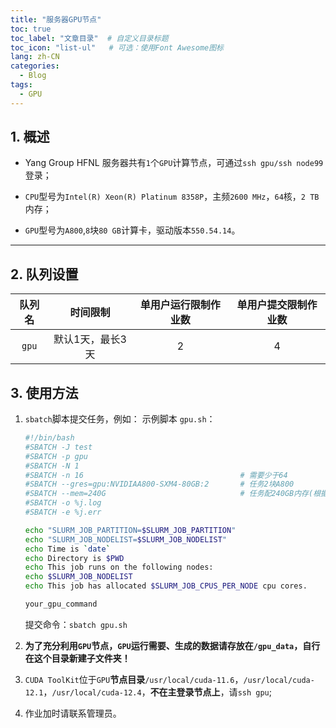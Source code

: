 ```yaml
---
title: "服务器GPU节点"
toc: true
toc_label: "文章目录"  # 自定义目录标题
toc_icon: "list-ul"   # 可选：使用Font Awesome图标
lang: zh-CN
categories:
  - Blog
tags:
  - GPU
---
```


## 1. 概述

- Yang Group HFNL 服务器共有`1`个`GPU`计算节点，可通过`ssh gpu/ssh node99`登录；

- `CPU`型号为`Intel(R) Xeon(R) Platinum 8358P`，主频`2600 MHz`，`64`核，`2 TB` 内存；

- `GPU`型号为`A800`,`8`块`80 GB`计算卡，驱动版本`550.54.14`。

---

## 2. 队列设置

| **队列名**       | **时间限制** | **单用户运行限制作业数** | **单用户提交限制作业数** |
|:----------------:|:-----------:|:-----------------------:|:-----------------------:|
| `gpu`           | 默认1天，最长3天         | 2                      |  4                   |

## 3. 使用方法

1. `sbatch`脚本提交任务，例如：
    示例脚本 `gpu.sh`：

    ```bash
    #!/bin/bash
    #SBATCH -J test
    #SBATCH -p gpu
    #SBATCH -N 1
    #SBATCH -n 16                                   # 需要少于64
    #SBATCH --gres=gpu:NVIDIAA800-SXM4-80GB:2       # 任务2块A800
    #SBATCH --mem=240G                              # 任务配240GB内存(根据应用调整)
    #SBATCH -o %j.log
    #SBATCH -e %j.err

    echo "SLURM_JOB_PARTITION=$SLURM_JOB_PARTITION"
    echo "SLURM_JOB_NODELIST=$SLURM_JOB_NODELIST"
    echo Time is `date`
    echo Directory is $PWD
    echo This job runs on the following nodes:
    echo $SLURM_JOB_NODELIST
    echo This job has allocated $SLURM_JOB_CPUS_PER_NODE cpu cores.

    your_gpu_command
    ```

    提交命令：`sbatch gpu.sh`
2. **为了充分利用`GPU`节点，`GPU`运行需要、生成的数据请存放在`/gpu_data`，自行在这个目录新建子文件夹！**
3. `CUDA ToolKit`位于`GPU`**节点目录**`/usr/local/cuda-11.6`，`/usr/local/cuda-12.1`，`/usr/local/cuda-12.4`，**不在主登录节点上**，请`ssh gpu`;
4. 作业加时请联系管理员。
